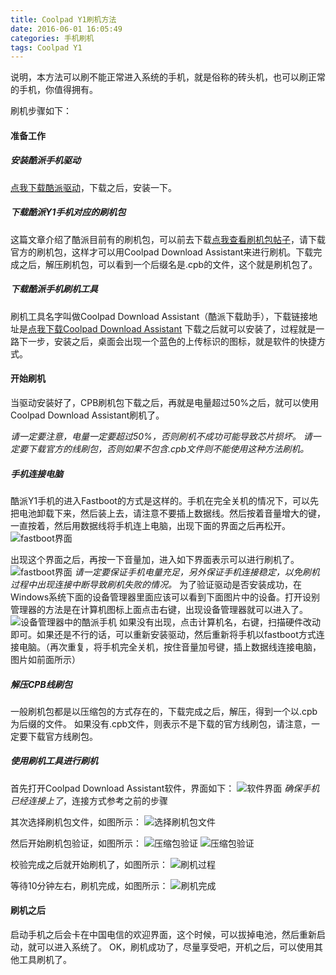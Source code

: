 ```yaml
---
title: Coolpad Y1刷机方法
date: 2016-06-01 16:05:49
categories: 手机刷机
tags: Coolpad Y1
---
```


说明，本方法可以刷不能正常进入系统的手机，就是俗称的砖头机，也可以刷正常的手机，你值得拥有。

刷机步骤如下：

#### 准备工作

##### 安装酷派手机驱动
  [点我下载酷派驱动](http://pan.baidu.com/s/1bpDObkb "酷派手机驱动下载")，下载之后，安装一下。

##### 下载酷派Y1手机对应的刷机包
  这篇文章介绍了酷派目前有的刷机包，可以前去下载[点我查看刷机包帖子](http://tieba.baidu.com/p/4136625814 "刷机包链接")，请下载官方的刷机包，这样才可以用Coolpad Download Assistant来进行刷机。下载完成之后，解压刷机包，可以看到一个后缀名是.cpb的文件，这个就是刷机包了。
<!-- more -->

##### 下载酷派手机刷机工具
  刷机工具名字叫做Coolpad Download Assistant（酷派下载助手），下载链接地址是[点我下载Coolpad Download Assistant](http://pan.baidu.com/s/1o84EiwU "Coolpad Download Assistant" )
  下载之后就可以安装了，过程就是一路下一步，安装之后，桌面会出现一个蓝色的上传标识的图标，就是软件的快捷方式。

#### 开始刷机
  当驱动安装好了，CPB刷机包下载之后，再就是电量超过50%之后，就可以使用Coolpad Download Assistant刷机了。
  
  *请一定要注意，电量一定要超过50%，否则刷机不成功可能导致芯片损坏。*
  *请一定要下载官方的线刷包，否则如果不包含.cpb文件则不能使用这种方法刷机。*

##### 手机连接电脑
  酷派Y1手机的进入Fastboot的方式是这样的。手机在完全关机的情况下，可以先把电池卸载下来，然后装上去，请注意不要插上数据线。然后按着音量增大的键，一直按着，然后用数据线将手机连上电脑，出现下面的界面之后再松开。
  ![fastboot界面](http://7xsnoh.com1.z0.glb.clouddn.com/coolpad_fastboot1.jpg)
  
  出现这个界面之后，再按一下音量加，进入如下界面表示可以进行刷机了。
  ![fastboot界面](http://7xsnoh.com1.z0.glb.clouddn.com/coolpad_fastboot2.jpg)
  *请一定要保证手机电量充足，另外保证手机连接稳定，以免刷机过程中出现连接中断导致刷机失败的情况。*
  为了验证驱动是否安装成功，在Windows系统下面的设备管理器里面应该可以看到下面图片中的设备。打开设别管理器的方法是在计算机图标上面点击右键，出现设备管理器就可以进入了。
  ![设备管理器中的酷派手机](http://7xsnoh.com1.z0.glb.clouddn.com/device_success.png)
  如果没有出现，点击计算机名，右键，扫描硬件改动即可。如果还是不行的话，可以重新安装驱动，然后重新将手机以fastboot方式连接电脑。（再次重复，将手机完全关机，按住音量加号键，插上数据线连接电脑，图片如前面所示）  

##### 解压CPB线刷包
  一般刷机包都是以压缩包的方式存在的，下载完成之后，解压，得到一个以.cpb为后缀的文件。
  如果没有.cpb文件，则表示不是下载的官方线刷包，请注意，一定要下载官方线刷包。
 
##### 使用刷机工具进行刷机
  首先打开Coolpad Download Assistant软件，界面如下：
  ![软件界面](http://7xsnoh.com1.z0.glb.clouddn.com/cds_step1.png)
  *确保手机已经连接上了*，连接方式参考之前的步骤

  其次选择刷机包文件，如图所示：
  ![选择刷机包文件](http://7xsnoh.com1.z0.glb.clouddn.com/cds_step3.png)
	
  然后开始刷机包验证，如图所示：
  ![压缩包验证](http://7xsnoh.com1.z0.glb.clouddn.com/cds_step4.png)
  ![压缩包验证](http://7xsnoh.com1.z0.glb.clouddn.com/cds_step5.png)
 
  校验完成之后就开始刷机了，如图所示：
  ![刷机过程](http://7xsnoh.com1.z0.glb.clouddn.com/cds_step6.png)

  等待10分钟左右，刷机完成，如图所示：
  ![刷机完成](http://7xsnoh.com1.z0.glb.clouddn.com/cds_step7.png)

#### 刷机之后
  启动手机之后会卡在中国电信的欢迎界面，这个时候，可以拔掉电池，然后重新启动，就可以进入系统了。
  OK，刷机成功了，尽量享受吧，开机之后，可以使用其他工具刷机了。
